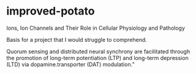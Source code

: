 # improved-potato
Ions, Ion Channels and Their Role in Cellular Physiology and Pathology

Basis for a project that I would struggle to comprehend.

Quorum sensing and distributed neural synchrony are facilitated through the promotion of long-term potentiation (LTP) and long-term depression (LTD) via dopamine.transporter (DAT) modulation.”
